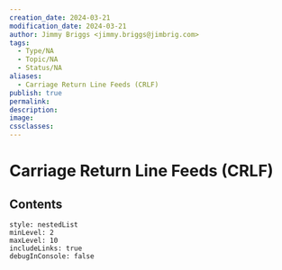 ```yaml
---
creation_date: 2024-03-21
modification_date: 2024-03-21
author: Jimmy Briggs <jimmy.briggs@jimbrig.com>
tags:
  - Type/NA
  - Topic/NA
  - Status/NA
aliases:
  - Carriage Return Line Feeds (CRLF)
publish: true
permalink:
description:
image:
cssclasses:
---
```



# Carriage Return Line Feeds (CRLF)

## Contents

```table-of-contents
style: nestedList
minLevel: 2
maxLevel: 10
includeLinks: true
debugInConsole: false
```
